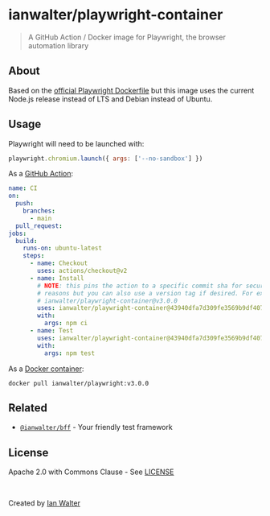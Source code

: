 # ianwalter/playwright-container
> A GitHub Action / Docker image for Playwright, the browser automation library

## About

Based on the [official Playwright Dockerfile][playwrightDockerfileUrl] but this
image uses the current Node.js release instead of LTS and Debian instead of
Ubuntu.

## Usage

Playwright will need to be launched with:

```js
playwright.chromium.launch({ args: ['--no-sandbox'] })
```

As a [GitHub Action][actionsUrl]:

```yml
name: CI
on:
  push:
    branches:
      - main
  pull_request:
jobs:
  build:
    runs-on: ubuntu-latest
    steps:
      - name: Checkout
        uses: actions/checkout@v2
      - name: Install
        # NOTE: this pins the action to a specific commit sha for security
        # reasons but you can also use a version tag if desired. For example:
        # ianwalter/playwright-container@v3.0.0
        uses: ianwalter/playwright-container@43940dfa7d309fe3569b9df407ae9e84dcbf2e7f
        with:
          args: npm ci
      - name: Test
        uses: ianwalter/playwright-container@43940dfa7d309fe3569b9df407ae9e84dcbf2e7f
        with:
          args: npm test
```

As a [Docker container][dockerUrl]:

```console
docker pull ianwalter/playwright:v3.0.0
```

## Related

* [`@ianwalter/bff`][bffUrl] - Your friendly test framework

## License

Apache 2.0 with Commons Clause - See [LICENSE][licenseUrl]

&nbsp;

Created by [Ian Walter](https://ianwalter.dev)

[playwrightDockerfileUrl]: https://github.com/microsoft/playwright/blob/master/docs/docker/Dockerfile.bionic
[actionsUrl]: https://github.com/features/actions
[dockerUrl]: https://hub.docker.com/r/ianwalter/playwright
[bffUrl]: https://github.com/ianwalter/bff
[puppeteerUrl]: https://github.com/ianwalter/puppeteer-container
[licenseUrl]: https://github.com/ianwalter/playwright-container/blob/master/LICENSE
